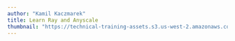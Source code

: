 ```yaml
---
author: "Kamil Kaczmarek"
title: Learn Ray and Anyscale
thumbnail: "https://technical-training-assets.s3.us-west-2.amazonaws.com/Generic/ray_logo.png"
---
```


